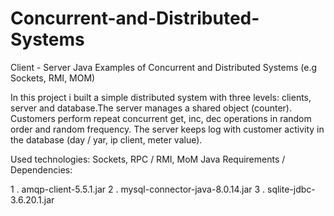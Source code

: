 # Concurrent-and-Distributed-Systems
Client - Server Java Examples of Concurrent and Distributed Systems (e.g Sockets, RMI, MOM)

In this project i built a simple distributed system with three levels: clients, server and database.The server manages a shared object (counter). Customers perform repeat concurrent get, inc, dec operations in random order and random frequency.
The server keeps log with customer activity in the database (day / yar, ip client, meter value).

Used technologies: Sockets, RPC / RMI, MoM
Java Requirements /  Dependencies:

1 . amqp-client-5.5.1.jar
2 . mysql-connector-java-8.0.14.jar
3 . sqlite-jdbc-3.6.20.1.jar
